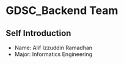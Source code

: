 # GDSC_Backend Team


## Self Introduction

* Name: Alif Izzuddin Ramadhan
* Major: Informatics Engineering
